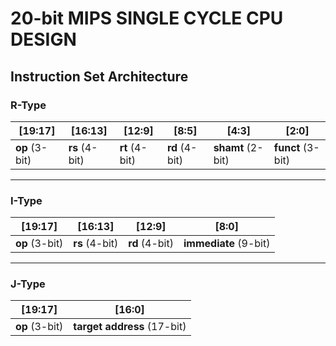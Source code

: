 # 20-bit MIPS SINGLE CYCLE CPU  DESIGN

## Instruction Set Architecture

### R-Type
| [19:17]   | [16:13]   | [12:9]    | [8:5]     | [4:3]     | [2:0]     |
|-----------|-----------|-----------|-----------|-----------|-----------|
| **op** (3-bit) | **rs** (4-bit) | **rt** (4-bit) | **rd** (4-bit) | **shamt** (2-bit) | **funct** (3-bit) |

---

### I-Type
| [19:17]   | [16:13]   | [12:9]    | [8:0]         |
|-----------|-----------|-----------|---------------|
| **op** (3-bit) | **rs** (4-bit) | **rd** (4-bit) | **immediate** (9-bit) |

---

### J-Type
| [19:17]   | [16:0]               |
|-----------|-----------------------|
| **op** (3-bit) | **target address** (17-bit) |